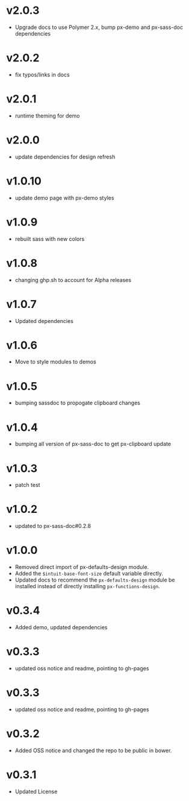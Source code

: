 v2.0.3
==================
* Upgrade docs to use Polymer 2.x, bump px-demo and px-sass-doc dependencies

v2.0.2
==================
* fix typos/links in docs

v2.0.1
==================
* runtime theming for demo

v2.0.0
==================
* update dependencies for design refresh

v1.0.10
==================
* update demo page with px-demo styles

v1.0.9
==================
* rebuilt sass with new colors

v1.0.8
==================
* changing ghp.sh to account for Alpha releases

v1.0.7
==================
* Updated dependencies

v1.0.6
==================
* Move to style modules to demos

v1.0.5
==================
* bumping sassdoc to propogate clipboard changes


v1.0.4
==================
* bumping all version of px-sass-doc to get px-clipboard update


v1.0.3
==================
* patch test

v1.0.2
==============================
* updated to px-sass-doc#0.2.8

v1.0.0
==============================
* Removed direct import of px-defaults-design module.
* Added the `$intuit-base-font-size` default variable directly.
* Updated docs to recommend the `px-defaults-design` module be installed instead of directly installing `px-functions-design`.

v0.3.4
==============================
* Added demo, updated dependencies

v0.3.3
==============================
* updated oss notice and readme, pointing to gh-pages

v0.3.3
==============================
* updated oss notice and readme, pointing to gh-pages

v0.3.2
==============================
* Added OSS notice and changed the repo to be public in bower.

v0.3.1
======================
* Updated License
